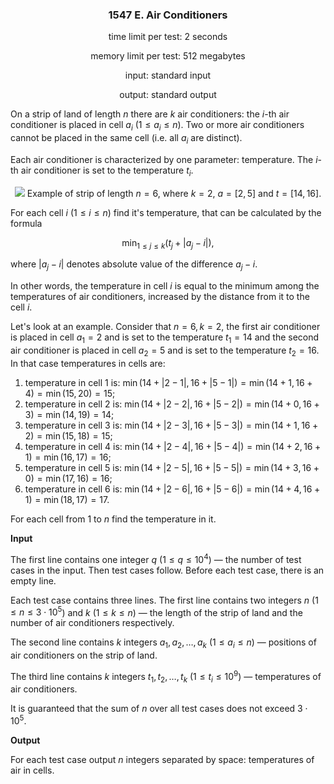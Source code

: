 <center>

### 1547 E. Air Conditioners

time limit per test: 2 seconds

memory limit per test: 512 megabytes

input: standard input

output: standard output

</center>

On a strip of land of length $n$ there are $k$ air conditioners: the $i$\-th air conditioner is placed in cell $a_i$ ($1 \le a_i \le n$). Two or more air conditioners cannot be placed in the same cell (i.e. all $a_i$ are distinct).

Each air conditioner is characterized by one parameter: temperature. The $i$\-th air conditioner is set to the temperature $t_i$.

<center>

![](https://espresso.codeforces.com/ae3f38f146464e062a4425bfc505873977d7a013.png) 
Example of strip of length $n=6$, where $k=2$, $a=[2,5]$ and $t=[14,16]$.

</center>

For each cell $i$ ($1 \le i \le n$) find it's temperature, that can be calculated by the formula

$$
\min_{1 \le j \le k}(t_j + |a_j - i|),
$$

where $|a_j - i|$ denotes absolute value of the difference $a_j - i$.

In other words, the temperature in cell $i$ is equal to the minimum among the temperatures of air conditioners, increased by the distance from it to the cell $i$.

Let's look at an example. Consider that $n=6, k=2$, the first air conditioner is placed in cell $a_1=2$ and is set to the temperature $t_1=14$ and the second air conditioner is placed in cell $a_2=5$ and is set to the temperature $t_2=16$. In that case temperatures in cells are:

1.  temperature in cell $1$ is: $\min(14 + |2 - 1|, 16 + |5 - 1|)=\min(14 + 1, 16 + 4)=\min(15, 20)=15$;
2.  temperature in cell $2$ is: $\min(14 + |2 - 2|, 16 + |5 - 2|)=\min(14 + 0, 16 + 3)=\min(14, 19)=14$;
3.  temperature in cell $3$ is: $\min(14 + |2 - 3|, 16 + |5 - 3|)=\min(14 + 1, 16 + 2)=\min(15, 18)=15$;
4.  temperature in cell $4$ is: $\min(14 + |2 - 4|, 16 + |5 - 4|)=\min(14 + 2, 16 + 1)=\min(16, 17)=16$;
5.  temperature in cell $5$ is: $\min(14 + |2 - 5|, 16 + |5 - 5|)=\min(14 + 3, 16 + 0)=\min(17, 16)=16$;
6.  temperature in cell $6$ is: $\min(14 + |2 - 6|, 16 + |5 - 6|)=\min(14 + 4, 16 + 1)=\min(18, 17)=17$.

For each cell from $1$ to $n$ find the temperature in it.

**Input**

The first line contains one integer $q$ ($1 \le q \le 10^4$) — the number of test cases in the input. Then test cases follow. Before each test case, there is an empty line.

Each test case contains three lines. The first line contains two integers $n$ ($1 \le n \le 3 \cdot 10^5$) and $k$ ($1 \le k \le n$) — the length of the strip of land and the number of air conditioners respectively.

The second line contains $k$ integers $a_1, a_2, \ldots, a_k$ ($1 \le a_i \le n$) — positions of air conditioners on the strip of land.

The third line contains $k$ integers $t_1, t_2, \ldots, t_k$ ($1 \le t_i \le 10^9$) — temperatures of air conditioners.

It is guaranteed that the sum of $n$ over all test cases does not exceed $3 \cdot 10^5$.

**Output**

For each test case output $n$ integers separated by space: temperatures of air in cells.